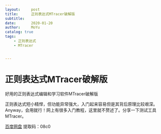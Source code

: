 ```yaml
---
layout:     post
title:      正则表达式MTracer破解版
subtitle:   
date:       2020-01-20
author:     MoYu
catalog: true
tags:
    - 正则表达式
	- MTracer


---
```


<!-- MarkdownTOC -->

# 正则表达式MTracer破解版

好用的正则表达式编辑和学习软件MTracer破解版

正则表达式短小精悍，但功能异常强大，入门起来容易但是其背后原理比较艰深。Anyway，会用就行！网上有很多入门教程，这里就不赘述了。分享一下测试工具MTracer。













[百度网盘](https://pan.baidu.com/s/1ukty5WHEFcmxOwCfNZFkgw )
提取码：08c0

